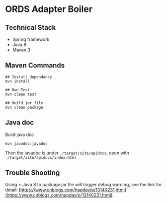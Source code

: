 # ORDS Adapter Boiler

## Technical Stack
- Spring framework
- Java 8
- Maven 3

## Maven Commands

```
## Install dependancy
mvn install

## Run Test
mvn clean test

## Build jar file
mvn clean package
```

## Java doc

Build java doc
```
mvn javadoc:javadoc
```

Then the javadoc is under `./target/site/apidocs`, open with `./target/site/apidocs/index.html`

## Trouble Shooting
Using > Java 8 to package jar file will trigger debug warning, see the link for detail: [https://www.cnblogs.com/hapday/p/13140231.html](https://www.cnblogs.com/hapday/p/13140231.html)
